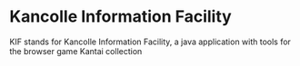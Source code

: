 # Kancolle Information Facility

KIF stands for Kancolle Information Facility,
a java application with tools for the browser game Kantai collection